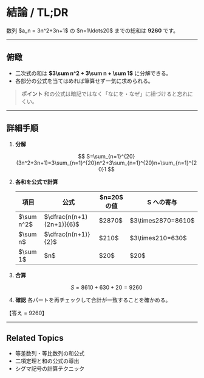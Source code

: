 # 結論 / TL;DR

数列 \$a\_n = 3n^2+3n+1\$ の \$n=1\ldots20\$ までの総和は **9260** です。

---

## 俯瞰

* 二次式の和は **\$3\sum n^2 + 3\sum n + \sum 1\$** に分解できる。
* 各部分の公式を当てはめれば筆算せず一気に求められる。

> **ポイント**
> 和の公式は暗記ではなく「なにを・なぜ」に紐づけると忘れにくい。

---

## 詳細手順

1. **分解**

   $$
     S=\sum_{n=1}^{20}(3n^2+3n+1)=3\sum_{n=1}^{20}n^2+3\sum_{n=1}^{20}n+\sum_{n=1}^{20}1
   $$

2. **各和を公式で計算**

   | 項目           | 公式                          | \$n=20\$ の値 | S への寄与               |
   | ------------ | --------------------------- | ----------- | -------------------- |
   | \$\sum n^2\$ | \$\dfrac{n(n+1)(2n+1)}{6}\$ | \$2870\$    | \$3\times2870=8610\$ |
   | \$\sum n\$   | \$\dfrac{n(n+1)}{2}\$       | \$210\$     | \$3\times210=630\$   |
   | \$\sum 1\$   | \$n\$                       | \$20\$      | \$20\$               |

3. **合算**

   $$
     S = 8610 + 630 + 20 = 9260
   $$

4. **確認**
   各パートを再チェックして合計が一致することを確かめる。

【答え = 9260】

---

## Related Topics

* 等差数列・等比数列の和公式
* 二項定理と和の公式の導出
* シグマ記号の計算テクニック
